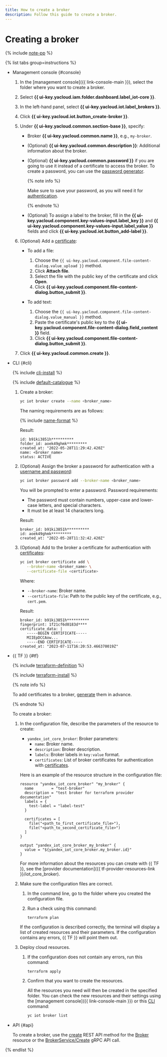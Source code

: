 ```yaml
---
title: How to create a broker
description: Follow this guide to create a broker.
---
```


# Creating a broker

{% include [note-pp](../../../_includes/iot-core/note-pp.md) %}

{% list tabs group=instructions %}

- Management console {#console}

  1. In the [management console]({{ link-console-main }}), select the folder where you want to create a broker.
  1. Select **{{ ui-key.yacloud.iam.folder.dashboard.label_iot-core }}**.
  1. In the left-hand panel, select **{{ ui-key.yacloud.iot.label_brokers }}**.
  1. Click **{{ ui-key.yacloud.iot.button_create-broker }}**.
  1. Under **{{ ui-key.yacloud.common.section-base }}**, specify:

      * Broker **{{ ui-key.yacloud.common.name }}**, e.g., `my-broker`.
      * (Optional) **{{ ui-key.yacloud.common.description }}**: Additional information about the broker.
      * (Optional) **{{ ui-key.yacloud.common.password }}** if you are going to use it instead of a certificate to access the broker. To create a password, you can use the [password generator](https://passwordsgenerator.net/).

          {% note info %}

          Make sure to save your password, as you will need it for [authentication](../../concepts/authorization.md).

          {% endnote %}

      * (Optional) To assign a label to the broker, fill in the **{{ ui-key.yacloud.component.key-values-input.label_key }}** and **{{ ui-key.yacloud.component.key-values-input.label_value }}** fields and click **{{ ui-key.yacloud.iot.button_add-label }}**.

  1. (Optional) Add a [certificate](../certificates/create-certificates.md):

      * To add a file:

          1. Choose the `{{ ui-key.yacloud.component.file-content-dialog.value_upload }}` method.
          1. Click **Attach file**.
          1. Select the file with the public key of the certificate and click **Open**.
          1. Click **{{ ui-key.yacloud.component.file-content-dialog.button_submit }}**.

      * To add text:

          1. Choose the `{{ ui-key.yacloud.component.file-content-dialog.value_manual }}` method.
          1. Paste the certificate's public key to the **{{ ui-key.yacloud.component.file-content-dialog.field_content }}** field.
          1. Click **{{ ui-key.yacloud.component.file-content-dialog.button_submit }}**.

  1. Click **{{ ui-key.yacloud.common.create }}**.

- CLI {#cli}

  {% include [cli-install](../../../_includes/cli-install.md) %}

  {% include [default-catalogue](../../../_includes/default-catalogue.md) %}

  1. Create a broker:

      ```bash
      yc iot broker create --name <broker_name>
      ```

      The naming requirements are as follows:

      {% include [name-format](../../../_includes/name-format.md) %}

      Result:

      ```text
      id: b91ki3851h**********
      folder_id: aoek49ghmk*********
      created_at: "2022-05-28T11:29:42.420Z"
      name: <broker_name>
      status: ACTIVE
      ```

  1. (Optional) Assign the broker a password for authentication with a [username and password](../../concepts/authorization.md#log-pass):

      ```bash
      yc iot broker password add --broker-name <broker_name>
      ```

      You will be prompted to enter a password. Password requirements:

      * The password must contain numbers, upper-case and lower-case letters, and special characters.
      * It must be at least 14 characters long.

      Result:

      ```text
      broker_id: b91ki3851h**********
      id: aoek49ghmk*********
      created_at: "2022-05-28T11:32:42.420Z"
      ```

  1. (Optional) Add to the broker a certificate for authentication with [certificates](../../concepts/authorization.md#certs):

      ```bash
      yc iot broker certificate add \
         --broker-name <broker_name> \
         --certificate-file <certificate>
      ```

      Where:

      * `--broker-name`: Broker name.
      * `--certificate-file`: Path to the public key of the certificate, e.g., `cert.pem`.

      Result:

      ```text
      broker_id: b91ki3851h**********
      fingerprint: 1f21cf6d0183d****
      certificate_data: |
         -----BEGIN CERTIFICATE-----
         MIIEpDCCAow...
         -----END CERTIFICATE-----
      created_at: "2023-07-11T16:20:53.466370019Z"
      ```

- {{ TF }} {#tf}

  {% include [terraform-definition](../../../_tutorials/_tutorials_includes/terraform-definition.md) %}

  {% include [terraform-install](../../../_includes/terraform-install.md) %}

  {% note info %}

  To add certificates to a broker, [generate](../certificates/create-certificates.md) them in advance.

  {% endnote %}

  To create a broker:
     
  1. In the configuration file, describe the parameters of the resource to create:

     * `yandex_iot_core_broker`: Broker parameters:
       * `name`: Broker name.
       * `description`: Broker description.
       * `labels`: Broker labels in `key:value` format.
       * `certificates`: List of broker certificates for authentication with [certificates](../certificates/create-certificates.md).

      Here is an example of the resource structure in the configuration file:

      ```
      resource "yandex_iot_core_broker" "my_broker" {
        name        = "test-broker"
        description = "test broker for terraform provider documentation"
        labels = {
          test-label = "label-test"
        }

        certificates = [
          file("<path_to_first_certificate_file>"),
          file("<path_to_second_certificate_file>")
        ]
      }

      output "yandex_iot_core_broker_my_broker" {
        value = "${yandex_iot_core_broker.my_broker.id}"
      }
      ```

      For more information about the resources you can create with {{ TF }}, see the [provider documentation]({{ tf-provider-resources-link }}/iot_core_broker).

  1. Make sure the configuration files are correct.
      1. In the command line, go to the folder where you created the configuration file.
      1. Run a check using this command:

          ```
          terraform plan
          ```

      If the configuration is described correctly, the terminal will display a list of created resources and their parameters. If the configuration contains any errors, {{ TF }} will point them out.

  1. Deploy cloud resources.

      1. If the configuration does not contain any errors, run this command:

          ```
          terraform apply
          ```

      1. Confirm that you want to create the resources.
      
          All the resources you need will then be created in the specified folder. You can check the new resources and their settings using the [management console]({{ link-console-main }}) or this [CLI](../../../cli/quickstart.md) command:

          ```bash
          yc iot broker list
          ```

- API {#api}

  To create a broker, use the [create](../../broker/api-ref/Broker/create.md) REST API method for the [Broker](../../broker/api-ref/Broker/index.md) resource or the [BrokerService/Create](../../broker/api-ref/grpc/Broker/create.md) gRPC API call.

{% endlist %}
